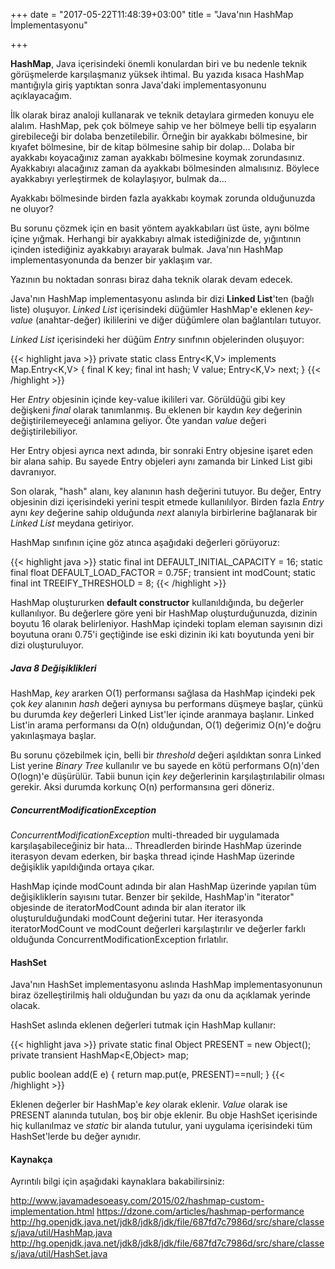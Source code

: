 +++
date = "2017-05-22T11:48:39+03:00"
title = "Java'nın HashMap İmplementasyonu"

+++

**HashMap**, Java içerisindeki önemli konulardan biri ve bu nedenle teknik görüşmelerde karşılaşmanız yüksek ihtimal. Bu yazıda kısaca HashMap mantığıyla giriş yaptıktan sonra Java'daki implementasyonunu açıklayacağım.

İlk olarak biraz analoji kullanarak ve teknik detaylara girmeden konuyu ele alalım. HashMap, pek çok bölmeye sahip ve her bölmeye belli tip eşyaların girebileceği bir dolaba benzetilebilir. Örneğin bir ayakkabı bölmesine, bir kıyafet bölmesine, bir de kitap bölmesine sahip bir dolap... Dolaba bir ayakkabı koyacağınız zaman ayakkabı bölmesine koymak zorundasınız. Ayakkabıyı alacağınız zaman da ayakkabı bölmesinden almalısınız. Böylece ayakkabıyı yerleştirmek de kolaylaşıyor, bulmak da...

Ayakkabı bölmesinde birden fazla ayakkabı koymak zorunda olduğunuzda ne oluyor? 

Bu sorunu çözmek için en basit yöntem  ayakkabıları üst üste, aynı bölme içine yığmak. Herhangi bir ayakkabıyı almak istediğinizde de, yığıntının içinden istediğiniz ayakkabıyı arayarak bulmak. Java'nın HashMap implementasyonunda da benzer bir yaklaşım var.

Yazının bu noktadan sonrası biraz daha teknik olarak devam edecek.

Java'nın HashMap implementasyonu aslında bir dizi **Linked List**'ten (bağlı liste) oluşuyor. _Linked List_ içerisindeki düğümler HashMap'e eklenen _key-value_ (anahtar-değer) ikililerini ve diğer düğümlere olan bağlantıları tutuyor. 

_Linked List_ içerisindeki her düğüm _Entry_ sınıfının objelerinden oluşuyor:

{{< highlight java >}}
private static class Entry<K,V> implements Map.Entry<K,V> {
     final K key;
     final int hash;
     V value;
     Entry<K,V> next;
}
{{< /highlight >}}

Her _Entry_ objesinin içinde key-value ikilileri var. Görüldüğü gibi key değişkeni _final_ olarak tanımlanmış. Bu eklenen bir kaydın _key_ değerinin değiştirilemeyeceği anlamına geliyor. Öte yandan _value_ değeri değiştirilebiliyor.

Her Entry objesi ayrıca next adında, bir sonraki Entry objesine işaret eden bir alana sahip. Bu sayede Entry objeleri aynı zamanda bir Linked List gibi davranıyor.

Son olarak, "hash" alanı, key alanının hash değerini tutuyor. Bu değer, Entry objesinin dizi içerisindeki yerini tespit etmede kullanılılyor. Birden fazla _Entry_ aynı _key_ değerine sahip olduğunda _next_ alanıyla birbirlerine bağlanarak bir _Linked List_ meydana getiriyor.

HashMap sınıfının içine göz atınca aşağıdaki değerleri görüyoruz:

{{< highlight java >}}
static final int DEFAULT_INITIAL_CAPACITY = 16;
static final float DEFAULT_LOAD_FACTOR = 0.75F;
transient int modCount;
static final int TREEIFY_THRESHOLD = 8;
{{< /highlight >}}

HashMap oluştururken **default constructor** kullanıldığında, bu değerler kullanılıyor. Bu değerlere göre yeni bir HashMap oluşturduğunuzda, dizinin boyutu 16 olarak belirleniyor. HashMap içindeki toplam eleman sayısının dizi boyutuna oranı 0.75'i geçtiğinde ise eski dizinin iki katı boyutunda yeni bir dizi oluşturuluyor.

##### Java 8 Değişiklikleri

HashMap, _key_ ararken O(1) performansı sağlasa da HashMap içindeki pek çok _key_ alanının _hash_ değeri aynıysa bu performans düşmeye başlar, çünkü bu durumda _key_ değerleri Linked List'ler içinde aranmaya başlanır. Linked List'in arama performansı da O(n) olduğundan, O(1) değerimiz O(n)'e doğru yakınlaşmaya başlar.

Bu sorunu çözebilmek için, belli bir _threshold_ değeri aşıldıktan sonra Linked List yerine _Binary Tree_ kullanılır ve bu sayede en kötü performans O(n)'den O(logn)'e düşürülür. Tabii bunun için _key_ değerlerinin karşılaştırılabilir olması gerekir. Aksi durumda korkunç O(n) performansına geri döneriz.


##### ConcurrentModificationException

_ConcurrentModificationException_ multi-threaded bir uygulamada karşılaşabileceğiniz bir hata... Threadlerden birinde HashMap üzerinde iterasyon devam ederken, bir başka thread içinde HashMap üzerinde değişiklik yapıldığında ortaya çıkar.

HashMap içinde modCount adında bir alan HashMap üzerinde yapılan tüm değişikliklerin sayısını tutar. Benzer bir şekilde, HashMap'in "iterator" objesinde de iteratorModCount adında bir alan iterator ilk oluşturulduğundaki modCount değerini tutar. Her iterasyonda iteratorModCount ve modCount değerleri karşılaştırılır ve değerler farklı olduğunda ConcurrentModificationException fırlatılır.

#### HashSet

Java'nın HashSet implementasyonu aslında HashMap implementasyonunun biraz özelleştirilmiş hali olduğundan bu yazı da onu da açıklamak yerinde olacak.

HashSet aslında eklenen değerleri tutmak için HashMap kullanır:

{{< highlight java >}}
private static final Object PRESENT = new Object();
private transient HashMap<E,Object> map;

public boolean add(E e) {
  return map.put(e, PRESENT)==null;
}
{{< /highlight >}}

Eklenen değerler bir HashMap'e _key_ olarak eklenir. _Value_ olarak ise PRESENT alanında tutulan, boş bir obje eklenir. Bu obje HashSet içerisinde hiç kullanılmaz ve _static_ bir alanda tutulur, yani uygulama içerisindeki tüm HashSet'lerde bu değer aynıdır.


#### Kaynakça

Ayrıntılı bilgi için aşağıdaki kaynaklara bakabilirsiniz:

http://www.javamadesoeasy.com/2015/02/hashmap-custom-implementation.html
https://dzone.com/articles/hashmap-performance
http://hg.openjdk.java.net/jdk8/jdk8/jdk/file/687fd7c7986d/src/share/classes/java/util/HashMap.java
http://hg.openjdk.java.net/jdk8/jdk8/jdk/file/687fd7c7986d/src/share/classes/java/util/HashSet.java
